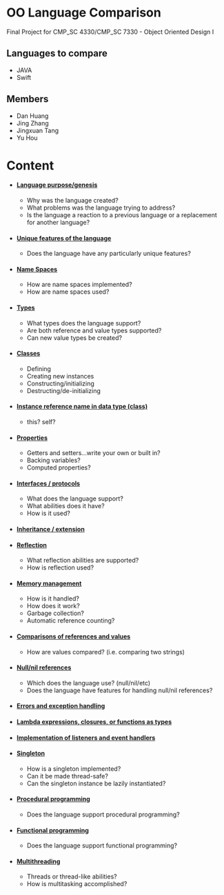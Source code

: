 # OO Language Comparison
Final Project for CMP_SC 4330/CMP_SC 7330 - Object Oriented Design I

## Languages to compare
* JAVA
* Swift

## Members
* Dan Huang
* Jing Zhang
* Jingxuan Tang
* Yu Hou

# Content

* #### [Language purpose/genesis](LangPurpose.md)
  * Why was the language created?
  * What problems was the language trying to address?
  * Is the language a reaction to a previous language or a replacement for another language?
* #### [Unique features of the language](Features.md)
  * Does the language have any particularly unique features? 
* #### [Name Spaces](NameSpaces.md)
  * How are name spaces implemented? 
  * How are name spaces used? 
* #### [Types](Types.md)
  * What types does the language support? 
  * Are both reference and value types supported? 
  * Can new value types be created? 
* #### [Classes](Classes.md)
  * Defining 
  * Creating new instances 
  * Constructing/initializing 
  * Destructing/de-initializing 
* #### [Instance reference name in data type (class)](InstRef.md)
  * this? self? 
* #### [Properties](Properties.md)
  * Getters and setters…write your own or built in? 
  * Backing variables? 
  * Computed properties? 
* #### [Interfaces / protocols](Interfaces.md)
  * What does the language support? 
  * What abilities does it have? 
  * How is it used? 
* #### [Inheritance / extension](Inheritance.md)
* #### [Reflection](Reflection.md)
  * What reflection abilities are supported? 
  * How is reflection used? 
* #### [Memory management](MemHandle.md)
  * How is it handled? 
  * How does it work? 
  * Garbage collection? 
  * Automatic reference counting? 
* #### [Comparisons of references and values](ValueCompare.md)
  * How are values compared? (i.e. comparing two strings) 
* #### [Null/nil references](NullRef.md)
  * Which does the language use? (null/nil/etc) 
  * Does the language have features for handling null/nil references? 
* #### [Errors and exception handling](ExctionHandling.md) 
* #### [Lambda expressions, closures, or functions as types](Lambdas.md)
* #### [Implementation of listeners and event handlers](ListEH.md)
* #### [Singleton](Singleton.md)
  * How is a singleton implemented? 
  * Can it be made thread-safe? 
  * Can the singleton instance be lazily instantiated?
* #### [Procedural programming](ProceduralProgramming.md)
  * Does the language support procedural programming? 
* #### [Functional programming](FunctionalProgramming.md)
  * Does the language support functional programming? 
* #### [Multithreading](MultiThreading.md)
  * Threads or thread-like abilities?
  * How is multitasking accomplished?
